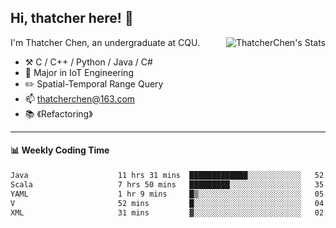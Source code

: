 ## Hi, thatcher here! :wave:

<img align="right" src="https://github-readme-stats.vercel.app/api?username=thatcherchen&title_color=333&text_color=777" alt="ThatcherChen's Stats" >

I'm Thatcher Chen, an undergraduate at CQU.

- :hammer_and_pick:  C / C++ / Python / Java / C# 
- :seedling:  Major in IoT Engineering
- :pencil2:  Spatial-Temporal Range Query
- :mailbox: thatcherchen@163.com
- :books: 《Refactoring》

---

#### :bar_chart: Weekly Coding Time

<!--START_SECTION:waka-->

```txt
Java                    11 hrs 31 mins  █████████████░░░░░░░░░░░░   52.36 %
Scala                   7 hrs 50 mins   █████████░░░░░░░░░░░░░░░░   35.61 %
YAML                    1 hr 9 mins     █▒░░░░░░░░░░░░░░░░░░░░░░░   05.30 %
V                       52 mins         █░░░░░░░░░░░░░░░░░░░░░░░░   04.00 %
XML                     31 mins         ▓░░░░░░░░░░░░░░░░░░░░░░░░   02.37 %
```

<!--END_SECTION:waka-->
